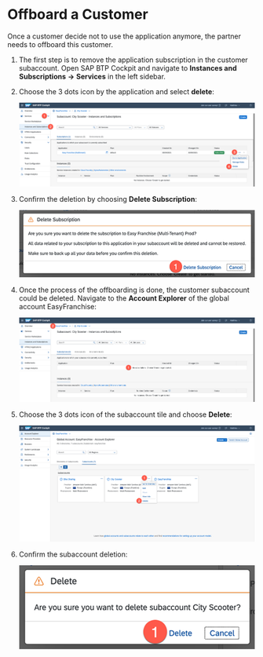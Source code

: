 # Offboard a Customer

Once a customer decide not to use the application anymore, the partner needs to offboard this customer.

1. The first step is to remove the application subscription in the customer subaccount. Open SAP BTP Cockpit and navigate to **Instances and Subscriptions** **&rarr;** **Services** in the left sidebar.

1. Choose the 3 dots icon by the application and select **delete**:

   ![](images/delete-subscription-01.png)

1. Confirm the deletion by choosing **Delete Subscription**:

   ![](images/delete-subscription-02.png)

1. Once the process of the offboarding is done, the customer subaccount could be deleted. Navigate to the **Account Explorer** of the global account EasyFranchise:

   ![](images/delete-subscription-03.png)

1. Choose the 3 dots icon of the subaccount tile and choose **Delete**:

   ![](images/delete-subaccount.png)

1. Confirm the subaccount deletion:

   ![](images/delete-subaccount-02.png)
